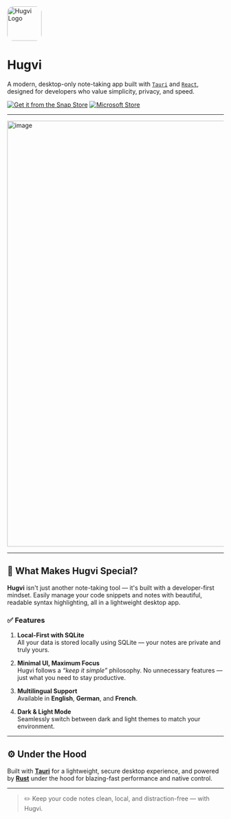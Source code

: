 <img src="logo.svg" alt="Hugvi Logo" style="height: 80px; border-radius: 1em;" />

# Hugvi

A modern, desktop-only note-taking app built with [`Tauri`](https://tauri.app) and [`React`](https://react.dev), designed for developers who value simplicity, privacy, and speed.

[![Get it from the Snap Store](https://snapcraft.io/en/dark/install.svg)](https://snapcraft.io/hugvi)
[![Microsoft Store](https://get.microsoft.com/images/en-us%20dark.svg)](https://apps.microsoft.com/detail/9nwg8bt6590c?hl=en-gb&gl=US)

---
<img width="1916" height="990" alt="image" src="https://github.com/user-attachments/assets/1284dee7-a113-4323-9c65-b564891752ba" />

---

## 🚀 What Makes Hugvi Special?

**Hugvi** isn't just another note-taking tool — it's built with a developer-first mindset. Easily manage your code snippets and notes with beautiful, readable syntax highlighting, all in a lightweight desktop app.

### ✅ Features

1.  **Local-First with SQLite**  
   All your data is stored locally using SQLite — your notes are private and truly yours.

2.  **Minimal UI, Maximum Focus**  
   Hugvi follows a _“keep it simple”_ philosophy. No unnecessary features — just what you need to stay productive.

3.  **Multilingual Support**  
   Available in **English**, **German**, and **French**.

4.  **Dark & Light Mode**  
   Seamlessly switch between dark and light themes to match your environment.

---

## ⚙️ Under the Hood

Built with [**Tauri**](https://tauri.app) for a lightweight, secure desktop experience, and powered by [**Rust**](https://www.rust-lang.org) under the hood for blazing-fast performance and native control.

---

> ✏️ Keep your code notes clean, local, and distraction-free — with Hugvi.
